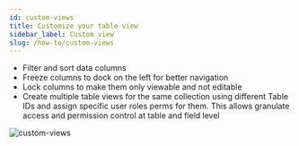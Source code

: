 ```yaml
---
id: custom-views
title: Customize your table view
sidebar_label: Custom view
slug: /how-to/custom-views
---
```


- Filter and sort data columns
- Freeze columns to dock on the left for better navigation
- Lock columns to make them only viewable and not editable
- Create multiple table views for the same collection using different Table IDs and assign specific user roles perms for them. This allows granulate access and permission control at table and field level

![custom-views](./assets/FilterSortFreezeLock.gif)